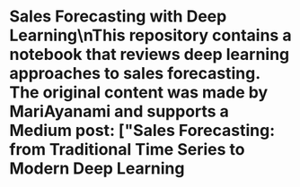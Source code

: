 # Sales Forecasting with Deep Learning\nThis repository contains a notebook that reviews deep learning approaches to sales forecasting. The original content was made by MariAyanami and supports a Medium post: ["Sales Forecasting: from Traditional Time Series to Modern Deep Learning